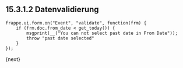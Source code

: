 ## 15.3.1.2 Datenvalidierung

	frappe.ui.form.on("Event", "validate", function(frm) {
        if (frm.doc.from_date < get_today()) {
            msgprint(__("You can not select past date in From Date"));
            throw "past date selected"
        }
	});

{next}
